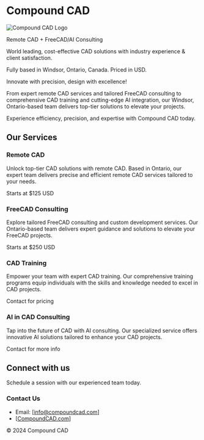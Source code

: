 # Compound CAD

![Compound CAD Logo](https://github.com/CompoundCAD/CompoundCAD/assets/170032786/5f47ac5d-d988-459f-904c-0bc7987f0395)

Remote CAD + FreeCAD/AI Consulting

World leading, cost-effective CAD solutions with industry experience & client satisfaction.

Fully based in Windsor, Ontario, Canada. Priced in USD.

Innovate with precision, design with excellence!

From expert remote CAD services and tailored FreeCAD consulting to comprehensive CAD training and cutting-edge AI integration, our Windsor, Ontario-based team delivers top-tier solutions to elevate your projects.

Experience efficiency, precision, and expertise with Compound CAD today.

## Our Services

### Remote CAD
Unlock top-tier CAD solutions with remote CAD. Based in Ontario, our expert team delivers precise and efficient remote CAD services tailored to your needs.

Starts at $125 USD

### FreeCAD Consulting
Explore tailored FreeCAD consulting and custom development services. Our Ontario-based team delivers expert guidance and solutions to elevate your FreeCAD projects.

Starts at $250 USD

### CAD Training
Empower your team with expert CAD training. Our comprehensive training programs equip individuals with the skills and knowledge needed to excel in CAD projects.

Contact for pricing

### AI in CAD Consulting
Tap into the future of CAD with AI consulting. Our specialized service offers innovative AI solutions tailored to enhance your CAD projects.

Contact for more info

## Connect with us
Schedule a session with our experienced team today.

### Contact Us
- Email: [info@compoundcad.com]
- [[CompoundCAD.com](https://compoundcad.com/)]

© 2024 Compound CAD
